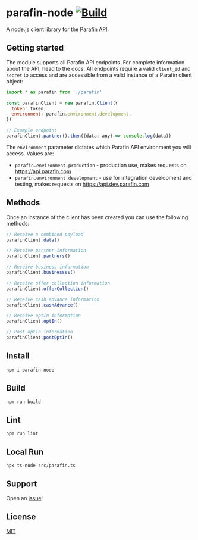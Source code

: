 # parafin-node [![Build](https://github.com/buildparafin/parafin-node/actions/workflows/build.yml/badge.svg)](https://github.com/buildparafin/parafin-node/actions/workflows/build.yml)

A node.js client library for the [Parafin API][2].

## Getting started

The module supports all Parafin API endpoints.  For complete information about the API, head
to the docs. All endpoints require a valid `client_id` and `secret` to access and are 
accessible from a valid instance of a Parafin client object:

```javascript
import * as parafin from './parafin'

const parafinClient = new parafin.Client({
  token: token,
  environment: parafin.environment.development,
})

// Example endpoint
parafinClient.partner().then((data: any) => console.log(data))
```

The `environment` parameter dictates which Parafin API environment you will access. Values are:
- `parafin.environment.production` - production use, makes requests on https://api.parafin.com
- `parafin.environment.development` - use for integration development and testing, makes requests on https://api.dev.parafin.com

## Methods

Once an instance of the client has been created you can use the following methods:
```javascript
// Receive a combined payload
parafinClient.data()

// Receive partner information
parafinClient.partners()

// Receive business information
parafinClient.businesses()

// Receive offer collection information
parafinClient.offerCollection()

// Receive cash advance information
parafinClient.cashAdvance()

// Receive optIn information
parafinClient.optIn()

// Post optIn information
parafinClient.postOptIn()
```

## Install

```console
npm i parafin-node
```

## Build

```console
npm run build
```

## Lint

```console
npm run lint
```

## Local Run

```console
npx ts-node src/parafin.ts
```

## Support
Open an [issue][4]!

## License
[MIT][5]

[1]: https://parafin.com
[2]: https://docs.parafin.com
[3]: https://github.com/buildparafin/react-parafin-elements#readme
[4]: https://github.com/buildparafin/parafin-node/issues/new
[5]: https://github.com/buildparafin/parafin-node/blob/main/LICENSE
